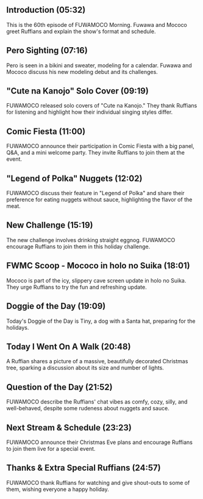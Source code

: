 ## Introduction (05:32)

This is the 60th episode of FUWAMOCO Morning. Fuwawa and Mococo greet Ruffians and explain the show's format and schedule.

## Pero Sighting (07:16)

Pero is seen in a bikini and sweater, modeling for a calendar. Fuwawa and Mococo discuss his new modeling debut and its challenges.

## "Cute na Kanojo" Solo Cover (09:19)

FUWAMOCO released solo covers of "Cute na Kanojo." They thank Ruffians for listening and highlight how their individual singing styles differ.

## Comic Fiesta (11:00)

FUWAMOCO announce their participation in Comic Fiesta with a big panel, Q&A, and a mini welcome party. They invite Ruffians to join them at the event.

## "Legend of Polka" Nuggets (12:02)

FUWAMOCO discuss their feature in "Legend of Polka" and share their preference for eating nuggets without sauce, highlighting the flavor of the meat.

## New Challenge (15:19)

The new challenge involves drinking straight eggnog. FUWAMOCO encourage Ruffians to join them in this holiday challenge.

## FWMC Scoop - Mococo in holo no Suika (18:01)

Mococo is part of the icy, slippery cave screen update in holo no Suika. They urge Ruffians to try the fun and refreshing update.

## Doggie of the Day (19:09)

Today's Doggie of the Day is Tiny, a dog with a Santa hat, preparing for the holidays.

## Today I Went On A Walk (20:48)

A Ruffian shares a picture of a massive, beautifully decorated Christmas tree, sparking a discussion about its size and number of lights.

## Question of the Day (21:52)

FUWAMOCO describe the Ruffians' chat vibes as comfy, cozy, silly, and well-behaved, despite some rudeness about nuggets and sauce.

## Next Stream & Schedule (23:23)

FUWAMOCO announce their Christmas Eve plans and encourage Ruffians to join them live for a special event.

## Thanks & Extra Special Ruffians (24:57)

FUWAMOCO thank Ruffians for watching and give shout-outs to some of them, wishing everyone a happy holiday.
